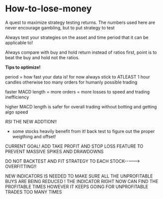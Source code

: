 # How-to-lose-money
A quest to maximize strategy testing returns. The numbers used here are never encourage gambling, but to put strategy to test


Always test your strategies on the asset and time period that it can be applicable to!

Always compare with buy and hold return instead of ratios first, point is to beat the buy and hold not the ratios.

**Tips to optimize!**

period  = how fast your data is! for now always stick to ATLEAST 1 hour candles otherwise too many orders for humanly possible trading

faster MACD length = more orders = more losses to speed and trading inefficiency

higher MACD length is safer for overall trading without botting and getting algo speed

*RSI* THE NEW ADDTION!!

- some stocks heavily benefit from it! back test to figure out the proper weigthing and offset!


CURRENT GOAL!
ADD TAKE PROFIT AND STOP LOSS FEATURE TO PREVENT MASSIVE SPIKES AND DRAWDOWNS

DO NOT BACKTEST AND FIT STRATEGY TO EACH STOCK-----> OVERFITTING!!

NEW INDICATORS IS NEEDED TO MAKE SURE ALL THE UNPROFITABLE BUYS ARE BEING REDUCED ! THE INDICATOR RIGHT NOW CAN FIND THE PROFITABLE TIMES HOWEVER IT KEEPS GOING FOR UNPROFITABLE TRADES TOO MANY TIMES
